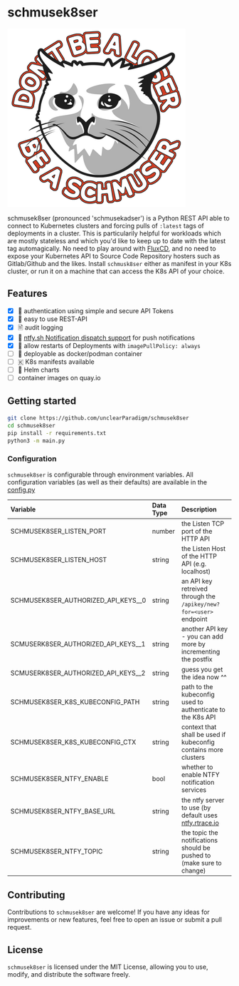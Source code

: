 # schmusek8ser

![schmuser-slogan](assets/schmuser.png)

schmusek8ser (pronounced 'schmusekadser') is a Python REST API able to connect to Kubernetes clusters and forcing pulls of `:latest` tags of deployments in a cluster.
This is particularily helpful for workloads which are mostly stateless and which you'd like to keep up to date with the latest tag automagically. No need to play around with [FluxCD](https://fluxcd.io),
and no need to expose your Kubernetes API to Source Code Repository hosters such as Gitlab/Github and the likes. Install `schmusk8ser` either as manifest in your K8s cluster, or run it on a machine
that can access the K8s API of your choice.

## Features

- [x] 🔑 authentication using simple and secure API Tokens
- [x] 🚀 easy to use REST-API
- [x] 🖹 audit logging
- [x] 📲 [ntfy.sh Notification dispatch support](https://ntfy.sh) for push notifications
- [x] 🔄 allow restarts of Deployments with `imagePullPolicy: always`
- [ ] 🐋 deployable as docker/podman container
- [ ] 🇰 K8s manifests available
- [ ] 👷 Helm charts
- [ ] container images on quay.io

## Getting started

```bash
git clone https://github.com/unclearParadigm/schmusek8ser
cd schmusek8ser
pip install -r requirements.txt
python3 -m main.py
```

### Configuration

`schmusek8ser` is configurable through environment variables. All configuration variables (as well as their defaults) are available in the [config.py](config.py)

| Variable                            | Data Type | Description                                                              |
|:------------------------------------|:----------|:-------------------------------------------------------------------------|
| SCHMUSEK8SER_LISTEN_PORT            | number    | the Listen TCP port of the HTTP API                                      |
| SCHMUSEK8SER_LISTEN_HOST            | string    | the Listen Host of the HTTP API (e.g. localhost)                         |
| SCHMUSEK8SER_AUTHORIZED_API_KEYS__0 | string    | an API key retreived through the `/apikey/new?for=<user>` endpoint       |
| SCMUSERK8SER_AUTHORIZED_API_KEYS__1 | string    | another API key - you can add more by incrementing the postfix           |
| SCMUSERK8SER_AUTHORIZED_API_KEYS__2 | string    | guess you get the idea now ^^                                            |
| SCHMUSEK8SER_K8S_KUBECONFIG_PATH    | string    | path to the kubeconfig used to authenticate to the K8s API               |
| SCHMUSEK8SER_K8S_KUBECONFIG_CTX     | string    | context that shall be used if kubeconfig contains more clusters          |
| SCHMUSEK8SER_NTFY_ENABLE            | bool      | whether to enable NTFY notification services                             |
| SCHMUSEK8SER_NTFY_BASE_URL          | string    | the ntfy server to use (by default uses [ntfy.rtrace.io](ntfy.rtrace.io) |
| SCHMUSEK8SER_NTFY_TOPIC             | string    | the topic the notifications should be pushed to (make sure to change)    |

## Contributing

Contributions to `schmusek8ser` are welcome! If you have any ideas for improvements or new features, feel free to open an issue or submit a pull request.

## License

`schmusek8ser` is licensed under the MIT License, allowing you to use, modify, and distribute the software freely.
